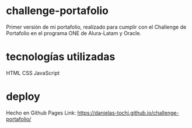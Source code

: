 # challenge-portafolio

Primer versión de mi portafolio, realizado para cumplir con el Challenge de Portafolio en el programa ONE de Alura-Latam y Oracle.

# tecnologías utilizadas

HTML
CSS
JavaScript

# deploy

Hecho en Github Pages
Link:
https://danielas-tochi.github.io/challenge-portafolio/
